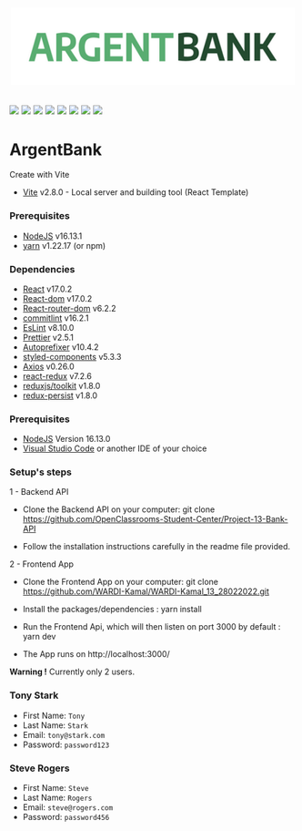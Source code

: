 <p align="center">
  <img src="/src/assets/img/argentBankLogo.png" width="500px"alt="Sublime's custom image"/>
</p>

[![](https://img.shields.io/badge/React-20232A?style=for-the-badge&logo=react&logoColor=61DAFB)](https://fr.reactjs.org/)
[![](https://img.shields.io/badge/React_Router-CA4245?style=for-the-badge&logo=react-router&logoColor=white)](https://reactrouter.com/)
[![](https://img.shields.io/badge/Vite-B73BFE?style=for-the-badge&logo=vite&logoColor=FFD62E)](https://vitejs.dev/)
[![](https://img.shields.io/badge/Visual_Studio_Code-0078D4?style=for-the-badge&logo=visual%20studio%20code&logoColor=white)](https://code.visualstudio.com/)
[![](https://img.shields.io/badge/JavaScript-323330?style=for-the-badge&logo=javascript&logoColor=F7DF1E)](/)
[![](https://img.shields.io/badge/eslint-3A33D1?style=for-the-badge&logo=eslint&logoColor=white)](https://eslint.org/)
[![](https://img.shields.io/badge/prettier-1A2C34?style=for-the-badge&logo=prettier&logoColor=F7BA3E)](https://prettier.io/)
[![](https://img.shields.io/badge/GIT-E44C30?style=for-the-badge&logo=git&logoColor=white)](https://git-scm.com)
---

# ArgentBank

Create with Vite

- [Vite](https://vitejs.dev/) v2.8.0 - Local server and building tool (React Template)

### Prerequisites

- [NodeJS](https://nodejs.org/en/) v16.13.1
- [yarn](https://yarnpkg.com/) v1.22.17 (or npm)


### Dependencies

- [React](https://fr.reactjs.org/) v17.0.2
- [React-dom](https://www.npmjs.com/package/react-dom) v17.0.2
- [React-router-dom](https://v5.reactrouter.com/web/guides/quick-start) v6.2.2
- [commitlint](https://commitlint.js.org/#/guides-use-prompt) v16.2.1
- [EsLint](https://eslint.org/) v8.10.0
- [Prettier](https://prettier.io/) v2.5.1
- [Autoprefixer](https://github.com/postcss/autoprefixer#browsers) v10.4.2
- [styled-components](https://github.com/styled-components/styled-components) v5.3.3
- [Axios](https://github.com/axios/axios#installing) v0.26.0
- [react-redux](https://github.com/reduxjs/react-redux) v7.2.6
- [reduxjs/toolkit](https://github.com/reduxjs/redux-toolkit) v1.8.0
- [redux-persist](https://github.com/rt2zz/redux-persist) v1.8.0

### Prerequisites
- [NodeJS](https://nodejs.org/en/)  Version 16.13.0 
- [Visual Studio Code](https://code.visualstudio.com/) or another IDE of your choice

### Setup's steps

1 - Backend API
 - Clone the Backend API on your computer:
    git clone https://github.com/OpenClassrooms-Student-Center/Project-13-Bank-API
    

 - Follow the installation instructions carefully in the readme file provided.

2 - Frontend App
 - Clone the Frontend App on your computer:
    git clone https://github.com/WARDI-Kamal/WARDI-Kamal_13_28022022.git

 - Install the packages/dependencies : yarn install

 - Run the Frontend Api, which will then listen on port 3000 by default : yarn dev

 - The App runs on http://localhost:3000/

**Warning !** Currently only 2 users.

### Tony Stark
- First Name: `Tony`
- Last Name: `Stark`
- Email: `tony@stark.com`
- Password: `password123`
### Steve Rogers
- First Name: `Steve`
- Last Name: `Rogers`
- Email: `steve@rogers.com`
- Password: `password456`

